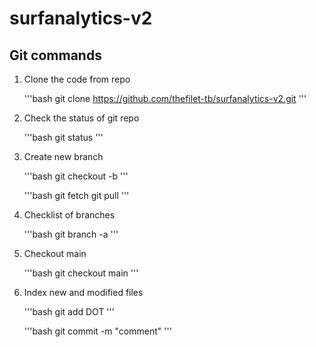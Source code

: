 # surfanalytics-v2

## Git commands

1. Clone the code from repo

    '''bash
    git clone https://github.com/thefilet-tb/surfanalytics-v2.git
    '''

2. Check the status of git repo

    '''bash
    git status
    '''

3. Create new branch

    '''bash
    git checkout -b
    '''

    '''bash
    git fetch
    git pull
    '''

5. Checklist of branches

    '''bash
    git branch -a
    ''' 

6. Checkout main

    '''bash
    git checkout main
    '''     

7. Index new and modified files
    
    '''bash
    git add DOT
    '''  

    '''bash
    git commit -m "comment"
    '''  